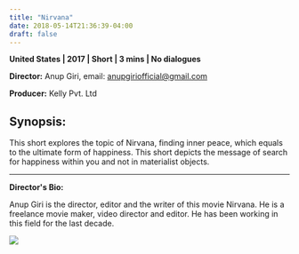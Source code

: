 ```yaml
---
title: "Nirvana"
date: 2018-05-14T21:36:39-04:00
draft: false
---
```


**United States | 2017 | Short | 3 mins | No dialogues**

**Director:** Anup Giri, email: anupgiriofficial@gmail.com

**Producer:** Kelly Pvt. Ltd

## Synopsis:

This short explores the topic of Nirvana, finding inner peace, which  equals to the ultimate form of happiness. This short depicts the message of search for happiness within you and not in materialist objects.

---

**Director's Bio:**

Anup Giri is the director, editor and the writer of this movie Nirvana. He is a freelance movie maker, video director and editor. He has been working in this field for the last decade.

![](/images/nirvana.png)